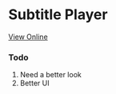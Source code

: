 # Subtitle Player

[View Online](https://thissentenceiswrong.github.io/vue-subtitle-player/)

### Todo
1. Need a better look
2. Better UI

